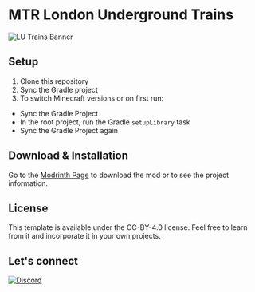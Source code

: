 # MTR London Underground Trains
![LU Trains Banner](https://cdn.modrinth.com/data/cached_images/97a7007340e54400b1bfa26adb0ccc44e88f58e2.png)
## Setup

1. Clone this repository
2. Sync the Gradle project
3. To switch Minecraft versions or on first run:
* Sync the Gradle Project
* In the root project, run the Gradle `setupLibrary` task
* Sync the Gradle Project again

## Download & Installation
Go to the [Modrinth Page](https://modrinth.com/project/mtr-london-underground-trains) to download the mod or to see the project information.

## License
 
This template is available under the CC-BY-4.0 license. Feel free to learn from it and incorporate it in your own projects.

## Let's connect

[![Discord](https://cdn.modrinth.com/data/cached_images/62f176513474a3bf1d9a08d44ea2ec2acdbe3771.png)](https://discord.gg/TWJy8Hpkyx)